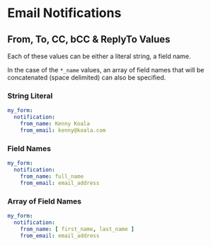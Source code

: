 Email Notifications
===================


From, To, CC, bCC & ReplyTo Values
----------------------------------

Each of these values can be either a literal string, a field name.
 
In the case of the `*_name` values, an array of field names that will be 
concatenated (space delimited) can also be specified.

### String Literal

```yaml
my_form:
  notification:
    from_name: Kenny Koala
    from_email: kenny@koala.com
```

### Field Names

```yaml
my_form:
  notification:
    from_name: full_name
    from_email: email_address
```

### Array of Field Names

```yaml
my_form:
  notification:
    from_name: [ first_name, last_name ]
    from_email: email_address
```
